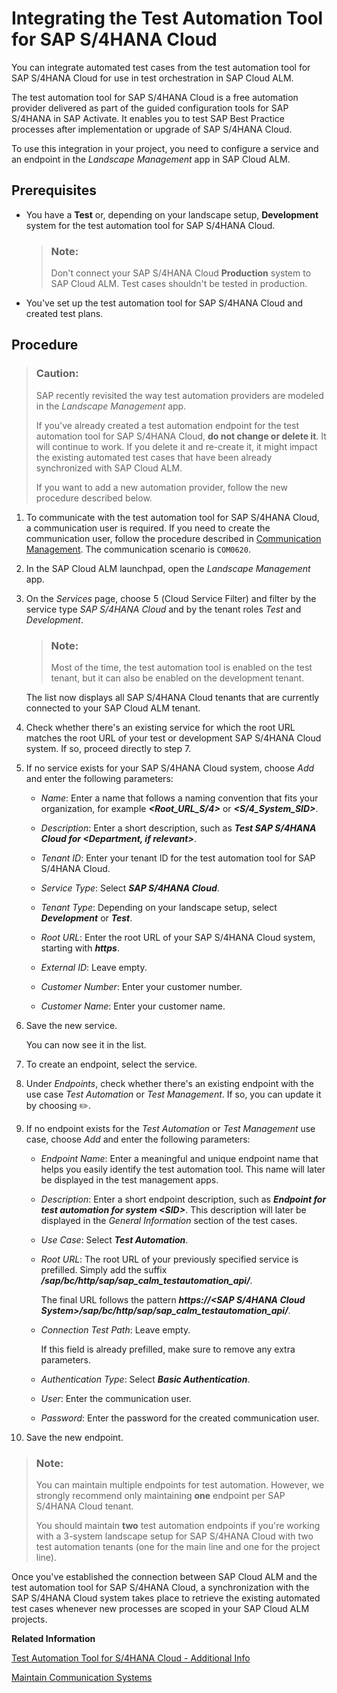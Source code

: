 <!-- loio07122541847b48fa9766044a8fc8c404 -->

<link rel="stylesheet" type="text/css" href="../css/sap-icons.css"/>

# Integrating the Test Automation Tool for SAP S/4HANA Cloud

You can integrate automated test cases from the test automation tool for SAP S/4HANA Cloud for use in test orchestration in SAP Cloud ALM.



The test automation tool for SAP S/4HANA Cloud is a free automation provider delivered as part of the guided configuration tools for SAP S/4HANA in SAP Activate. It enables you to test SAP Best Practice processes after implementation or upgrade of SAP S/4HANA Cloud.

To use this integration in your project, you need to configure a service and an endpoint in the *Landscape Management* app in SAP Cloud ALM.



<a name="loio07122541847b48fa9766044a8fc8c404__section_w5v_kcx_x4b"/>

## Prerequisites

-   You have a **Test** or, depending on your landscape setup, **Development** system for the test automation tool for SAP S/4HANA Cloud.

    > ### Note:  
    > Don't connect your SAP S/4HANA Cloud **Production** system to SAP Cloud ALM. Test cases shouldn't be tested in production.

-   You've set up the test automation tool for SAP S/4HANA Cloud and created test plans.




<a name="loio07122541847b48fa9766044a8fc8c404__section_tg2_sbx_x4b"/>

## Procedure

> ### Caution:  
> SAP recently revisited the way test automation providers are modeled in the *Landscape Management* app.
> 
> If you've already created a test automation endpoint for the test automation tool for SAP S/4HANA Cloud, **do not change or delete it**. It will continue to work. If you delete it and re-create it, it might impact the existing automated test cases that have been already synchronized with SAP Cloud ALM.
> 
> If you want to add a new automation provider, follow the new procedure described below.

1.  To communicate with the test automation tool for SAP S/4HANA Cloud, a communication user is required. If you need to create the communication user, follow the procedure described in [Communication Management](https://help.sap.com/viewer/0f69f8fb28ac4bf48d2b57b9637e81fa/LATEST/en-US/2e84a10c430645a88bdbfaaa23ac9ff7.html). The communication scenario is `COM0620`.

2.  In the SAP Cloud ALM launchpad, open the *Landscape Management* app.

3.  On the *Services* page, choose <span class="SAP-icons"></span> \(Cloud Service Filter\) and filter by the service type *SAP S/4HANA Cloud* and by the tenant roles *Test* and *Development*.

    > ### Note:  
    > Most of the time, the test automation tool is enabled on the test tenant, but it can also be enabled on the development tenant.

    The list now displays all SAP S/4HANA Cloud tenants that are currently connected to your SAP Cloud ALM tenant.

4.  Check whether there's an existing service for which the root URL matches the root URL of your test or development SAP S/4HANA Cloud system. If so, proceed directly to step 7.

5.  If no service exists for your SAP S/4HANA Cloud system, choose *Add* and enter the following parameters:

    -   *Name*: Enter a name that follows a naming convention that fits your organization, for example ***<Root\_URL\_S/4\>*** or ***<S/4\_System\_SID\>***.

    -   *Description*: Enter a short description, such as ***Test SAP S/4HANA Cloud for <Department, if relevant\>***.

    -   *Tenant ID*: Enter your tenant ID for the test automation tool for SAP S/4HANA Cloud.

    -   *Service Type*: Select ***SAP S/4HANA Cloud***.

    -   *Tenant Type*: Depending on your landscape setup, select ***Development*** or ***Test***.

    -   *Root URL*: Enter the root URL of your SAP S/4HANA Cloud system, starting with ***https***.

    -   *External ID*: Leave empty.

    -   *Customer Number*: Enter your customer number.

    -   *Customer Name*: Enter your customer name.


6.  Save the new service.

    You can now see it in the list.

7.  To create an endpoint, select the service.

8.  Under *Endpoints*, check whether there's an existing endpoint with the use case *Test Automation* or *Test Management*. If so, you can update it by choosing :pencil2:.

9.  If no endpoint exists for the *Test Automation* or *Test Management* use case, choose *Add* and enter the following parameters:

    -   *Endpoint Name*: Enter a meaningful and unique endpoint name that helps you easily identify the test automation tool. This name will later be displayed in the test management apps.

    -   *Description*: Enter a short endpoint description, such as ***Endpoint for test automation for system <SID\>***. This description will later be displayed in the *General Information* section of the test cases.

    -   *Use Case*: Select ***Test Automation***.

    -   *Root URL*: The root URL of your previously specified service is prefilled. Simply add the suffix ***/sap/bc/http/sap/sap\_calm\_testautomation\_api/***.

        The final URL follows the pattern ***https://<SAP S/4HANA Cloud System\>/sap/bc/http/sap/sap\_calm\_testautomation\_api/***.

    -   *Connection Test Path*: Leave empty.

        If this field is already prefilled, make sure to remove any extra parameters.

    -   *Authentication Type*: Select ***Basic Authentication***.

    -   *User*: Enter the communication user.

    -   *Password*: Enter the password for the created communication user.


10. Save the new endpoint.


> ### Note:  
> You can maintain multiple endpoints for test automation. However, we strongly recommend only maintaining **one** endpoint per SAP S/4HANA Cloud tenant.
> 
> You should maintain **two** test automation endpoints if you're working with a 3-system landscape setup for SAP S/4HANA Cloud with two test automation tenants \(one for the main line and one for the project line\).

Once you've established the connection between SAP Cloud ALM and the test automation tool for SAP S/4HANA Cloud, a synchronization with the SAP S/4HANA Cloud system takes place to retrieve the existing automated test cases whenever new processes are scoped in your SAP Cloud ALM projects.

**Related Information**  


[Test Automation Tool for S/4HANA Cloud - Additional Info](https://launchpad.support.sap.com/#/notes/2129147)

[Maintain Communication Systems](https://help.sap.com/viewer/0f69f8fb28ac4bf48d2b57b9637e81fa/LATEST/en-US/15663c157670410ca366623dff329396.html)


